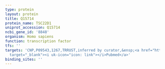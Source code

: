 ```yaml
---
type: protein
layout: protein
title: Q15714
protein_name: TSC22D1
uniprot_accession: Q15714
ncbi_gene_id: '8848'
organism: Homo sapiens
function: transcription factor
tfs: ''
targets: 'CNP,P09543,1267,TRRUST,inferred by curator,&ensp;<a href="https://www.ncbi.nlm.nih.gov/pubmed/?term=20802130%5Buid%5D"
  target="_blank"><i uk-icon="icon: link"></i>Pubmed</a>'
binding_sites: ''
---
```

